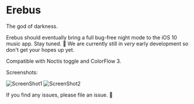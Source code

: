 # Erebus
The god of darkness.

Erebus should eventually bring a full bug-free night mode to the iOS 10 music app. Stay tuned. 🌙 We are currently still in *very* early development so don't get your hopes up yet.

Compatible with Noctis toggle and ColorFlow 3.

Screenshots:

![ScreenShot1](https://i.imgur.com/4MFZlb8.png)
![ScreenShot2](https://i.imgur.com/ItJRh57.png)

If you find any issues, please file an issue. 🌚

